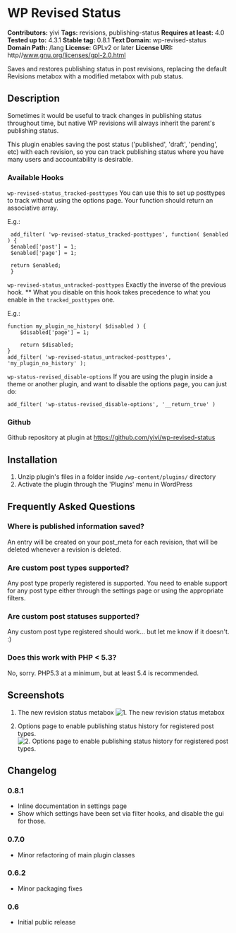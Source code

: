 # WP Revised Status #
**Contributors:** yivi
**Tags:** revisions, publishing-status
**Requires at least:** 4.0
**Tested up to:** 4.3.1
**Stable tag:** 0.8.1
**Text Domain:** wp-revised-status
**Domain Path:** /lang
**License:** GPLv2 or later
**License URI:** http//www.gnu.org/licenses/gpl-2.0.html


Saves and restores publishing status in post revisions, replacing the default Revisions metabox with a modified metabox with pub status.

## Description ##

Sometimes it would be useful to track changes in publishing status throughout time, but native WP revisions will always inherit the parent's publishing status.

This plugin enables saving the post status ('published', 'draft', 'pending', etc) with each revision, so you can track publishing status where you have many users and accountability is desirable.

### Available Hooks ###

```wp-revised-status_tracked-posttypes```
You can use this to set up posttypes to track without using the options page. Your function should return an associative array.

E.g.: 

```
 add_filter( 'wp-revised-status_tracked-posttypes', function( $enabled ) {
 $enabled['post'] = 1;
 $enabled['page'] = 1;
 
 return $enabled;
 }
```

```wp-revised-status_untracked-posttypes```
Exactly the inverse of the previous hook. ** What you disable on this hook takes precedence to what you enable in the ```tracked_posttypes``` one.

E.g.:

```
function my_plugin_no_history( $disabled ) {
    $disabled['page'] = 1;
    
    return $disabled;
}
add_filter( 'wp-revised-status_untracked-posttypes', 'my_plugin_no_history' );
```

```wp-status-revised_disable-options```
If you are using the plugin inside a theme or another plugin, and want to disable the options page, you can just do:

```add_filter( 'wp-status-revised_disable-options', '__return_true' )```


### Github ###
Github repository at plugin at https://github.com/yivi/wp-revised-status

## Installation ##

1. Unzip plugin's files in a folder inside ```/wp-content/plugins/``` directory
1. Activate the plugin through the 'Plugins' menu in WordPress

## Frequently Asked Questions ##

### Where is published information saved? ###
An entry will be created on your post_meta for each revision, that will be deleted whenever a revision is deleted.

### Are custom post types supported? ###
Any post type properly registered is supported. You need to enable support for any post type either through the settings page or using the appropriate filters.

### Are custom post statuses supported? ###
Any custom post type registered should work... but let me know if it doesn't. :)

### Does this work with PHP < 5.3? ###
No, sorry. PHP5.3 at a minimum, but at least 5.4 is recommended.

## Screenshots ##

1. The new revision status metabox
![1. The new revision status metabox](https://ps.w.org/revised-publishing-status/assets/png)

2. Options page to enable publishing status history for registered post types.
![2. Options page to enable publishing status history for registered post types.](https://ps.w.org/revised-publishing-status/assets/png)


## Changelog ##

### 0.8.1 ###
* Inline documentation in settings page
* Show which settings have been set via filter hooks, and disable the gui for those.

### 0.7.0 ###
* Minor refactoring of main plugin classes

### 0.6.2 ###
* Minor packaging fixes

### 0.6 ###
* Initial public release